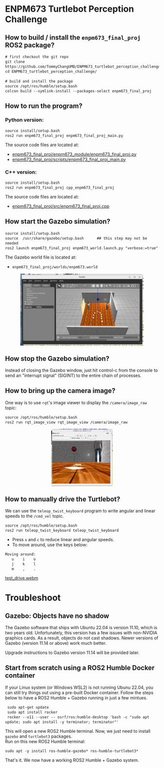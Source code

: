 
# ENPM673 Turtlebot Perception Challenge

## How to build / install the `enpm673_final_proj` ROS2 package?

``` shell
# first checkout the git repo
git clone https://github.com/TommyChangUMD/ENPM673_turtlebot_perception_challenge.git
cd ENPM673_turtlebot_perception_challenge/

# build and install the package
source /opt/ros/humble/setup.bash 
colcon build --symlink-install --packages-select enpm673_final_proj
```

## How to run the program?
### Python version:

``` shell
source install/setup.bash
ros2 run enpm673_final_proj enpm673_final_proj_main.py 
```
The source code files are located at:
  - [enpm673_final_proj/enpm673_module/enpm673_final_proj.py](enpm673_final_proj/enpm673_module/enpm673_final_proj.py)
  - [enpm673_final_proj/scripts/enpm673_final_proj_main.py](enpm673_final_proj/scripts/enpm673_final_proj_main.py)

### C++ version:

``` shell
source install/setup.bash
ros2 run enpm673_final_proj cpp_enpm673_final_proj 
```
The source code files are located at: 
  - [enpm673_final_proj/src/enpm673_final_proj.cpp](enpm673_final_proj/src/enpm673_final_proj.cpp)

## How start the Gazebo simulation?
``` shell
source install/setup.bash
source  /usr/share/gazebo/setup.bash      ## this step may not be needed
ros2 launch enpm673_final_proj enpm673_world.launch.py "verbose:=true"
```
The Gazebo world file is located at:
  - `enpm673_final_proj/worlds/enpm673.world`

[<img src=screenshots/gazebo.png
    width="80%" 
    style="display: block; margin: 0 auto"
    />](screenshots/gazebo.png)

## How stop the Gazebo simulation?
Instead of closing the Gazebo window, just hit control-c from the console to send an "interrupt signal" (SIGINT) to the entire chain of processes.

## How to bring up the camera image?
One way is to use `rqt`'s image viewer to display the `/camera/image_raw` topic:

``` shell
source /opt/ros/humble/setup.bash 
ros2 run rqt_image_view rqt_image_view /camera/image_raw
```

[<img src=screenshots/rqt_image_view.png
    width="40%" 
    style="display: block; margin: 0 auto"
    />](screenshots/rqt_image_view.png)


## How to manually drive the Turtlebot?
We can use the `teleop_twist_keyboard` program to write angular and linear speeds to the `/cmd_vel` topic.
``` shell
source /opt/ros/humble/setup.bash 
ros2 run teleop_twist_keyboard teleop_twist_keyboard 
```
- Press `x` and `c` to reduce linear and angular speeds.
- To move around, use the keys below:
```
Moving around:
   u    i    o
   j    k    l
   m    ,    .
```
[test_drive.webm](https://github.com/TommyChangUMD/ENPM673_turtlebot_perception_challenge/assets/114546517/a4fba8b3-2f71-4628-9336-015fc453e512)

# Troubleshoot
## Gazebo: Objects have no shadow

The Gazebo software that ships with Ubuntu 22.04 is version 11.10,
which is two years old. Unfortunately, this version has a few issues
with non-NVIDIA graphics cards. As a result, objects do not cast
shadows. Newer versions of Gazebo (version 11.14 or above) work much
better.

Upgrade instructions to Gazebo version 11.14 will be provided later.

## Start from scratch using a ROS2 Humble Docker container

If your Linux system (or Windows WSL2) is not running Ubunu 22.04, you can still try things out using a pre-built Docker container.
Follow the steps below to have a ROS2 Humble + Gazebo running in just a few mintues.
```shell
 sudo apt-get update
 sudo apt install rocker
 rocker --x11 --user -- osrf/ros:humble-desktop 'bash -c "sudo apt update; sudo apt install -y terminator; terminator"'
```
This will open a new ROS2 Humble terminal.  Now, we just need to install `gazebo` and `turtlebot3` packages.  
Run on this new ROS2 Humble terminal:
```shell
sudo apt -y install ros-humble-gazebo* ros-humble-turtlebot3*
```
That's it.  We now have a working ROS2 Humble + Gazebo system. 
